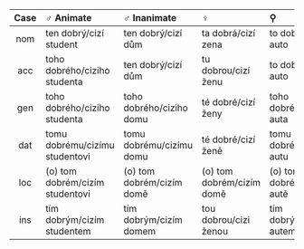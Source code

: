 | Case | ♂︎ Animate                        | ♂︎ Inanimate               | ♀︎                          | ⚲                          |
| :-:  |  :-                              | :-                        | :-                         | :-                         |
| nom  | ten dobrý/cizí student           | ten dobrý/cizí dům        | ta dobrá/cizí zena         | to dobré/cizí auto         |
| acc  | toho dobrého/ciziho studenta     | ten dobrý/cizí dům        | tu dobrou/cizí ženu        | to dobré/cizí auto         |
| gen  | toho dobrého/ciziho studenta     | toho dobrého/ciziho domu  | té dobré/cizí ženy         | toho dobrého/ciziho auta   |
| dat  | tomu dobrému/cizímu studentovi   | tomu dobrému/cizímu domu  | té dobré/cizí ženě         | tomu dobrému/cizímu autu   |
| loc  | (o) tom dobrém/cizím studentovi  | (o) tom dobrém/cizím domě | (o) tom dobrém/cizím domě  | (o) tom dobrém/cizím autě  |
| ins  | tím dobrým/cizím studentem       | tím dobrým/cizím domem    | tou dobrou/cizi ženou      | tím dobrým/cizím autem     |
